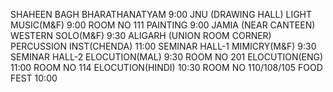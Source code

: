 SHAHEEN BAGH
BHARATHANATYAM 
9:00
JNU (DRAWING HALL)
LIGHT MUSIC(M&F) 
9:00
ROOM NO 111
PAINTING 
9:00
JAMIA (NEAR CANTEEN)
WESTERN SOLO(M&F) 
9:30
ALIGARH (UNION ROOM CORNER)
PERCUSSION INST(CHENDA) 
11:00
SEMINAR HALL-1
MIMICRY(M&F) 
9:30
SEMINAR HALL-2
ELOCUTION(MAL)
9:30
ROOM NO 201
ELOCUTION(ENG) 
11:00
ROOM NO 114
ELOCUTION(HINDI) 
10:30
ROOM NO 110/108/105
FOOD FEST 
10:00
